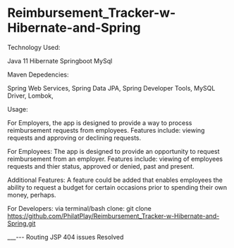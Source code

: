 # Reimbursement_Tracker-w-Hibernate-and-Spring

Technology Used:

Java 11 Hibernate Springboot MySql

Maven Depedencies:

Spring Web Services, Spring Data JPA, Spring Developer Tools, MySQL Driver, Lombok,

Usage:

For Employers, the app is designed to provide a way to process reimbursement requests from employees. Features include: viewing requests and approving or declining requests.  

For Employees: The app is designed to provide an opportunity to request reimbursement from an employer. Features include: viewing of employees requests and thier status, approved or denied, past and present.

Additional Features: A feature could be added that enables employees the ability to request a budget for certain occasions prior to spending their own money, perhaps. 

For Developers: via terminal/bash clone: git clone https://github.com/PhilatPlay/Reimbursement_Tracker-w-Hibernate-and-Spring.git

___--- Routing JSP 404 issues Resolved
